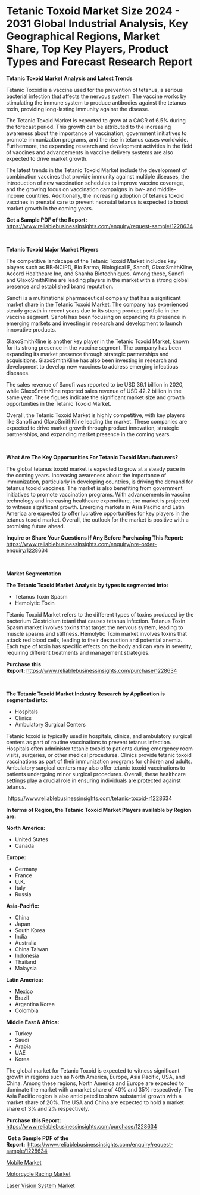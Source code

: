 <p><h1>Tetanic Toxoid Market Size 2024 - 2031 Global Industrial Analysis, Key Geographical Regions, Market Share, Top Key Players, Product Types and Forecast Research Report</h1></p><p><strong>Tetanic Toxoid Market Analysis and Latest Trends</strong></p>
<p><p>Tetanic Toxoid is a vaccine used for the prevention of tetanus, a serious bacterial infection that affects the nervous system. The vaccine works by stimulating the immune system to produce antibodies against the tetanus toxin, providing long-lasting immunity against the disease.</p><p>The Tetanic Toxoid Market is expected to grow at a CAGR of 6.5% during the forecast period. This growth can be attributed to the increasing awareness about the importance of vaccination, government initiatives to promote immunization programs, and the rise in tetanus cases worldwide. Furthermore, the expanding research and development activities in the field of vaccines and advancements in vaccine delivery systems are also expected to drive market growth.</p><p>The latest trends in the Tetanic Toxoid Market include the development of combination vaccines that provide immunity against multiple diseases, the introduction of new vaccination schedules to improve vaccine coverage, and the growing focus on vaccination campaigns in low- and middle-income countries. Additionally, the increasing adoption of tetanus toxoid vaccines in prenatal care to prevent neonatal tetanus is expected to boost market growth in the coming years.</p></p>
<p><strong>Get a Sample PDF of the Report:&nbsp;</strong> <a href="https://www.reliablebusinessinsights.com/enquiry/request-sample/1228634">https://www.reliablebusinessinsights.com/enquiry/request-sample/1228634</a></p>
<p>&nbsp;</p>
<p><strong>Tetanic Toxoid Major Market Players</strong></p>
<p><p>The competitive landscape of the Tetanic Toxoid Market includes key players such as BB-NCIPD, Bio Farma, Biological E, Sanofi, GlaxoSmithKline, Accord Healthcare Inc, and Shanha Biotechniques. Among these, Sanofi and GlaxoSmithKline are leading players in the market with a strong global presence and established brand reputation.</p><p>Sanofi is a multinational pharmaceutical company that has a significant market share in the Tetanic Toxoid Market. The company has experienced steady growth in recent years due to its strong product portfolio in the vaccine segment. Sanofi has been focusing on expanding its presence in emerging markets and investing in research and development to launch innovative products.</p><p>GlaxoSmithKline is another key player in the Tetanic Toxoid Market, known for its strong presence in the vaccine segment. The company has been expanding its market presence through strategic partnerships and acquisitions. GlaxoSmithKline has also been investing in research and development to develop new vaccines to address emerging infectious diseases.</p><p>The sales revenue of Sanofi was reported to be USD 36.1 billion in 2020, while GlaxoSmithKline reported sales revenue of USD 42.2 billion in the same year. These figures indicate the significant market size and growth opportunities in the Tetanic Toxoid Market.</p><p>Overall, the Tetanic Toxoid Market is highly competitive, with key players like Sanofi and GlaxoSmithKline leading the market. These companies are expected to drive market growth through product innovation, strategic partnerships, and expanding market presence in the coming years.</p></p>
<p>&nbsp;</p>
<p><strong>What Are The Key Opportunities For Tetanic Toxoid Manufacturers?</strong></p>
<p><p>The global tetanus toxoid market is expected to grow at a steady pace in the coming years. Increasing awareness about the importance of immunization, particularly in developing countries, is driving the demand for tetanus toxoid vaccines. The market is also benefiting from government initiatives to promote vaccination programs. With advancements in vaccine technology and increasing healthcare expenditure, the market is projected to witness significant growth. Emerging markets in Asia Pacific and Latin America are expected to offer lucrative opportunities for key players in the tetanus toxoid market. Overall, the outlook for the market is positive with a promising future ahead.</p></p>
<p><strong>Inquire or Share Your Questions If Any Before Purchasing This Report:</strong> <a href="https://www.reliablebusinessinsights.com/enquiry/pre-order-enquiry/1228634">https://www.reliablebusinessinsights.com/enquiry/pre-order-enquiry/1228634</a></p>
<p>&nbsp;</p>
<p><strong>Market Segmentation</strong></p>
<p><strong>The Tetanic Toxoid Market Analysis by types is segmented into:</strong></p>
<p><ul><li>Tetanus Toxin Spasm</li><li>Hemolytic Toxin</li></ul></p>
<p><p>Tetanic Toxoid Market refers to the different types of toxins produced by the bacterium Clostridium tetani that causes tetanus infection. Tetanus Toxin Spasm market involves toxins that target the nervous system, leading to muscle spasms and stiffness. Hemolytic Toxin market involves toxins that attack red blood cells, leading to their destruction and potential anemia. Each type of toxin has specific effects on the body and can vary in severity, requiring different treatments and management strategies.</p></p>
<p><strong>Purchase this Report:&nbsp;</strong><a href="https://www.reliablebusinessinsights.com/purchase/1228634">https://www.reliablebusinessinsights.com/purchase/1228634</a></p>
<p>&nbsp;</p>
<p><strong>The Tetanic Toxoid Market Industry Research by Application is segmented into:</strong></p>
<p><ul><li>Hospitals</li><li>Clinics</li><li>Ambulatory Surgical Centers</li></ul></p>
<p><p>Tetanic toxoid is typically used in hospitals, clinics, and ambulatory surgical centers as part of routine vaccinations to prevent tetanus infection. Hospitals often administer tetanic toxoid to patients during emergency room visits, surgeries, or other medical procedures. Clinics provide tetanic toxoid vaccinations as part of their immunization programs for children and adults. Ambulatory surgical centers may also offer tetanic toxoid vaccinations to patients undergoing minor surgical procedures. Overall, these healthcare settings play a crucial role in ensuring individuals are protected against tetanus.</p></p>
<p><a href="https://www.reliablebusinessinsights.com/tetanic-toxoid-r1228634">&nbsp;https://www.reliablebusinessinsights.com/tetanic-toxoid-r1228634</a></p>
<p><strong>In terms of Region, the Tetanic Toxoid Market Players available by Region are:</strong></p>
<p>
    <p> <strong> North America: </strong>
        <ul>
            <li>United States</li>
            <li>Canada</li>
        </ul>
        </p> 
    <p> <strong> Europe: </strong>
        <ul>
            <li>Germany</li>
            <li>France</li>
            <li>U.K.</li>
            <li>Italy</li>
            <li>Russia</li>
        </ul>
        </p> 
    <p> <strong> Asia-Pacific: </strong>
        <ul>
            <li>China</li>
            <li>Japan</li>
            <li>South Korea</li>
            <li>India</li>
            <li>Australia</li>
            <li>China Taiwan</li>
            <li>Indonesia</li>
            <li>Thailand</li>
            <li>Malaysia</li>
        </ul>
        </p> 
    <p> <strong> Latin America: </strong>
        <ul>
            <li>Mexico</li>
            <li>Brazil</li>
            <li>Argentina Korea</li>
            <li>Colombia</li>
        </ul>
        </p> 
    <p> <strong> Middle East & Africa: </strong>
        <ul>
            <li>Turkey</li>
            <li>Saudi</li>
            <li>Arabia</li>
            <li>UAE</li>
            <li>Korea</li>
        </ul>
    </p>
    </p>
<p><p>The global market for Tetanic Toxoid is expected to witness significant growth in regions such as North America, Europe, Asia Pacific, USA, and China. Among these regions, North America and Europe are expected to dominate the market with a market share of 40% and 35% respectively. The Asia Pacific region is also anticipated to show substantial growth with a market share of 20%. The USA and China are expected to hold a market share of 3% and 2% respectively.</p></p>
<p><strong>Purchase this Report: </strong><a href="https://www.reliablebusinessinsights.com/purchase/1228634">https://www.reliablebusinessinsights.com/purchase/1228634</a></p>
<p>&nbsp;<strong>Get a Sample PDF of the Report:&nbsp;&nbsp;</strong><a href="https://www.reliablebusinessinsights.com/enquiry/request-sample/1228634">https://www.reliablebusinessinsights.com/enquiry/request-sample/1228634</a></p>
<p><strong></strong></p>
<p><p><a href="https://github.com/wybrqqeb6/Market-Research-Report-List-1/blob/main/mobile-market.md">Mobile Market</a></p><p><a href="https://github.com/JeanneSawayn2023/Market-Research-Report-List-1/blob/main/motorcycle-racing-market.md">Motorcycle Racing Market</a></p><p><a href="https://github.com/mdmisese/Market-Research-Report-List-1/blob/main/laser-vision-system-market.md">Laser Vision System Market</a></p></p>